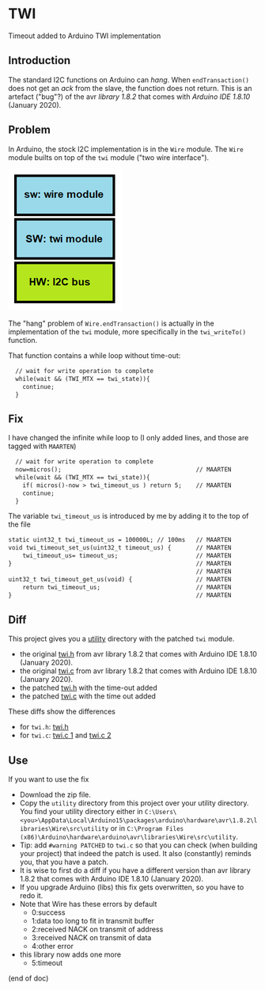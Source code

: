 # TWI
Timeout added to Arduino TWI implementation

## Introduction
The standard I2C functions on Arduino can _hang_.
When `endTransaction()` does not get an _ack_ from the slave, the function does not return.
This is an artefact ("bug"?) of the avr _library 1.8.2_ that comes with _Arduino IDE 1.8.10_ (January 2020).

## Problem
In Arduino, the stock I2C implementation is in the `Wire` module. 
The `Wire` module builts on top of the `twi` module ("two wire interface").

![stack](stack.png)

The "hang" problem of `Wire.endTransaction()` is actually in the implementation of the `twi` module, 
more specifically in the `twi_writeTo()` function.

That function contains a while loop without time-out:

```
  // wait for write operation to complete
  while(wait && (TWI_MTX == twi_state)){
    continue;
  }
```

## Fix

I have changed the infinite while loop to (I only added lines, and those are tagged with `MAARTEN`)

```
  // wait for write operation to complete
  now=micros();                                      // MAARTEN
  while(wait && (TWI_MTX == twi_state)){
    if( micros()-now > twi_timeout_us ) return 5;    // MAARTEN
    continue;
  }
```

The variable `twi_timeout_us` is introduced by me by adding it to the top of the file

```
static uint32_t twi_timeout_us = 100000L; // 100ms   // MAARTEN
void twi_timeout_set_us(uint32_t timeout_us) {       // MAARTEN
    twi_timeout_us= timeout_us;                      // MAARTEN
}                                                    // MAARTEN
                                                     // MAARTEN
uint32_t twi_timeout_get_us(void) {                  // MAARTEN
    return twi_timeout_us;                           // MAARTEN
}                                                    // MAARTEN
```


## Diff

This project gives you a [utility](utility) directory with the patched `twi` module.
 - the original [twi.h](utility/twi.h.org.txt) from avr library 1.8.2 that comes with Arduino IDE 1.8.10 (January 2020).
 - the original [twi.c](utility/twi.c.org.txt) from avr library 1.8.2 that comes with Arduino IDE 1.8.10 (January 2020).
 - the patched [twi.h](utility/twi.h) with the time-out added
 - the patched [twi.c](utility/twi.c) with the time out added
 
These diffs show the differences
 - for `twi.h`: [twi.h](twi.h.diff.png)
 - for `twi.c`: [twi.c 1](twi.c.diff1.png) and [twi.c 2](twi.c.diff2.png)
 
 ## Use
 
 If you want to use the fix
  - Download the zip file.
  - Copy the `utility` directory from this project over your utility directory. You find your utility directory either in 
    `C:\Users\<you>\AppData\Local\Arduino15\packages\arduino\hardware\avr\1.8.2\libraries\Wire\src\utility`
    or in 
    `C:\Program Files (x86)\Arduino\hardware\arduino\avr\libraries\Wire\src\utility`.
  - Tip: add `#warning PATCHED` to `twi.c` so that you can check (when building your project) that indeed the patch is used. 
    It also (constantly) reminds you, that you have a patch.
  - It is wise to first do a diff if you have a different version than 
    avr library 1.8.2 that comes with Arduino IDE 1.8.10 (January 2020).
  - If you upgrade Arduino (libs) this fix gets overwritten, so you have to redo it.
  - Note that Wire has these errors by default
    - 0:success
    - 1:data too long to fit in transmit buffer
    - 2:received NACK on transmit of address
    - 3:received NACK on transmit of data
    - 4:other error
  - this library now adds one more
    - 5:timeout
 
 (end of doc)


